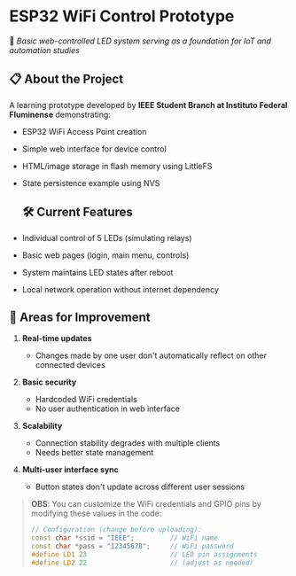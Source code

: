 # ESP32 WiFi Control Prototype  

🔹 *Basic web-controlled LED system serving as a foundation for IoT and automation studies*  

## 📋 About the Project  
A learning prototype developed by **IEEE Student Branch at Instituto Federal Fluminense** demonstrating:  
- ESP32 WiFi Access Point creation  
- Simple web interface for device control  
- HTML/image storage in flash memory using LittleFS
- State persistence example using NVS

  ## 🛠️ Current Features  
- Individual control of 5 LEDs (simulating relays)  
- Basic web pages (login, main menu, controls)  
- System maintains LED states after reboot  
- Local network operation without internet dependency 

## 🔧 Areas for Improvement  
1. **Real-time updates**  
   - Changes made by one user don't automatically reflect on other connected devices  

2. **Basic security**  
   - Hardcoded WiFi credentials  
   - No user authentication in web interface  

3. **Scalability**  
   - Connection stability degrades with multiple clients  
   - Needs better state management    

4. **Multi-user interface sync**  
   - Button states don't update across different user sessions
  
> **OBS**: You can customize the WiFi credentials and GPIO pins by modifying these values in the code:  
> ```cpp
> // Configuration (change before uploading):
> const char *ssid = "IEEE";         // WiFi name
> const char *pass = "12345678";     // WiFi password
> #define LD1 23                     // LED pin assignments
> #define LD2 22                     // (adjust as needed)
> ```
